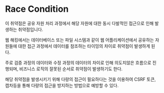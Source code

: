 # Race Condition

이 취약점은 공유 자원 처리 과정에서 해당 자원에 대한
동시 다발적인 접근으로 인해 발생하는 취약점입니다.

웹 해킹에서는 데이터베이스 또는 파일 시스템과 같이
웹 어플리케이션에서 공유하는 자원들에 대한
접근 과정에서 데이터를 참조하는 타이밍의 차이로 취약점이 발생하게 된다.

주로 검증 과정의 데이터와 수정 과정의 데이터의 차이로 인해 의도치않은 흐름으로 진행되며, 비즈니스 로직의 잘못된 순서로 취약점이 발생하기도 한다.


해당 취약점을 발생시키기 위해 다량의 접근이 필요하다는 것을 이용하여
CSRF 토큰, 캡차등을 통해 다량의 접근을 방지하는 방법으로 예방할 수 있다.

